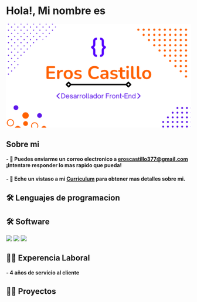 <h1>Hola!, Mi nombre es</h1>
<div align="center">
  <img src="gitHub/presentacion.png"> 
</div>
<h2>Sobre mi</h2>

<h4> - 📧 Puedes enviarme un correo electronico a <a href="#">eroscastillo377@gmail.com</a> ¡Intentare responder lo mas rapido que pueda!</h4>

<h4> - 📄 Eche un vistaso a mi <a href="#">Curriculum</a> para obtener mas detalles sobre mi.</h4>

<h2>🛠 Lenguajes de programacion</h2>

<h2>🛠 Software</h2>
<img src="https://img.shields.io/badge/canva-blue?style=for-the-badge&logo=canva&logoColor=canva">
<img src="https://img.shields.io/badge/Jira-blue?style=for-the-badge&logo=Jira%20Software&logoColor=Jira">
<img src="[https://img.shields.io/badge/JavaScript-%23f7d547?style=for-the-badge&logo=JavaScript&logoColor=JavaScript&labelColor=black](https://img.shields.io/badge/JavaScript-%23f7d547?style=for-the-badge&logo=JavaScript&logoColor=JavaScript&labelColor=gray)">
<img src="">
<img src="">
<img src="">
<img src="">
<h2>👷‍♂️ Experencia Laboral</h2>

<h4> - 4 años de servicio al cliente</h4>

<h2>👨‍💻 Proyectos</h2>

